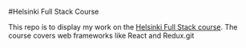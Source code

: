 #Helsinki Full Stack Course

This repo is to display my work on the [Helsinki Full Stack course](https://fullstackopen.com/en/). The course covers web frameworks like React and Redux.git
